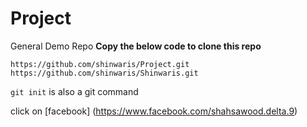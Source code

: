 # Project
General Demo Repo
**Copy the below code to clone this repo**
```
https://github.com/shinwaris/Project.git
https://github.com/shinwaris/Shinwaris.git
```
`git init` is also a git command

click on [facebook] (https://www.facebook.com/shahsawood.delta.9)
